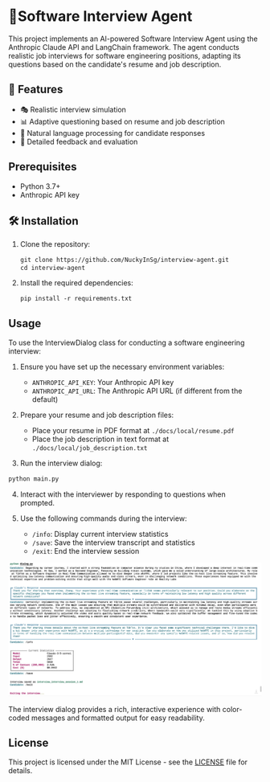 # 🤖Software Interview Agent

This project implements an AI-powered Software Interview Agent using the Anthropic Claude API and LangChain framework. The agent conducts realistic job interviews for software engineering positions, adapting its questions based on the candidate's resume and job description.

## 🚀 Features

- 🎭 Realistic interview simulation
- 📊 Adaptive questioning based on resume and job description
- 💬 Natural language processing for candidate responses
- 📝 Detailed feedback and evaluation

## Prerequisites

- Python 3.7+
- Anthropic API key

## 🛠️ Installation

1. Clone the repository:
   ```
   git clone https://github.com/NuckyInSg/interview-agent.git
   cd interview-agent
   ```

2. Install the required dependencies:
   ```
   pip install -r requirements.txt
   ```

## Usage

To use the InterviewDialog class for conducting a software engineering interview:

1. Ensure you have set up the necessary environment variables:
   - `ANTHROPIC_API_KEY`: Your Anthropic API key
   - `ANTHROPIC_API_URL`: The Anthropic API URL (if different from the default)

2. Prepare your resume and job description files:
   - Place your resume in PDF format at `./docs/local/resume.pdf`
   - Place the job description in text format at `./docs/local/job_description.txt`

3. Run the interview dialog:

```python
python main.py
```

4. Interact with the interviewer by responding to questions when prompted.

5. Use the following commands during the interview:
   - `/info`: Display current interview statistics
   - `/save`: Save the interview transcript and statistics
   - `/exit`: End the interview session

![Interview Dialog Screenshot](assets/image/dialog_screenshot.jpg)

The interview dialog provides a rich, interactive experience with color-coded messages and formatted output for easy readability.

## License

This project is licensed under the MIT License - see the [LICENSE](LICENSE) file for details.